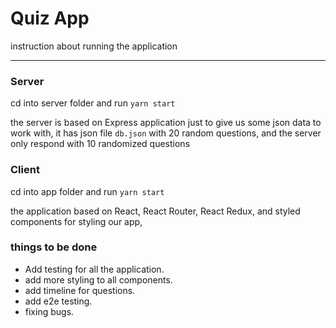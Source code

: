 # Quiz App

instruction about running the application

---

### Server

cd into server folder and run `yarn start`

the server is based on Express application just to give us some json data to work with, 
it has json file `db.json` with 20 random questions, and the server only respond with 10 randomized questions


### Client

cd into app folder and run `yarn start`

the application based on React, React Router, React Redux, and styled components for styling our app,


### things to be done

- Add testing for all the application.
- add more styling to all components. 
- add timeline for questions.
- add e2e testing.
- fixing bugs.
